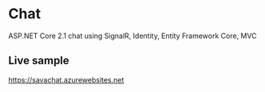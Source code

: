# Chat
ASP.NET Core 2.1 chat using SignalR, Identity, Entity Framework Core, MVC

Live sample
----------------------
https://savachat.azurewebsites.net

